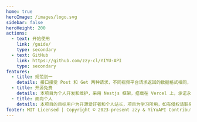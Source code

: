```yaml
---
home: true
heroImage: /images/logo.svg
sidebar: false
heroHeight: 200
actions:
  - text: 开始使用
    link: /guide/
    type: secondary
  - text: GitHub
    link: https://github.com/zzy-cl/YIYU-API
    type: secondary
features:
  - title: 规范划一
    details: 接口接受 Post 和 Get 两种请求，不同视频平台请求返回的数据格式相同，便于调用。
  - title: 开源免费
    details: 本项目为个人开发和维护，采用 Nestjs 框架，搭载在 Vercel 上，承诺永久免费。
  - title: 面向个人
    details: 本项目的目标用户为开源爱好者和个人站长，项目为学习所用，如有侵权请联系项目作者。
footer: MIT Licensed | Copyright © 2023-present zzy & YiYuAPI Contributors
---
```

